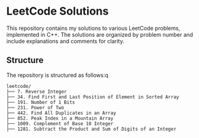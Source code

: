 # LeetCode Solutions

This repository contains my solutions to various LeetCode problems, implemented in C++. The solutions are organized by problem number and include explanations and comments for clarity.

## Structure

The repository is structured as follows:q

```plaintext
leetcode/
├── 7. Reverse Integer
├── 34. Find First and Last Position of Element in Sorted Array
├── 191. Number of 1 Bits
├── 231. Power of Two
├── 442. Find All Duplicates in an Array
├── 852. Peak Index in a Mountain Array
├── 1009. Complement of Base 10 Integer
├── 1281. Subtract the Product and Sum of Digits of an Integer
```
